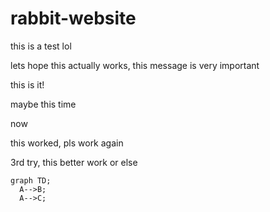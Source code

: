 # rabbit-website

this is a test lol

lets hope this actually works, this message is very important

this is it!

maybe this time

now

this worked, pls work again

3rd try, this better work or else

```mermaid
graph TD;
  A-->B;
  A-->C;
```
